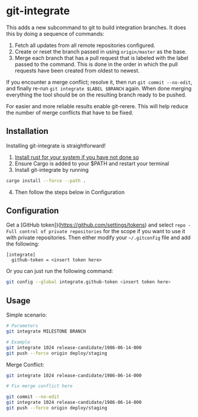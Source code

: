 # git-integrate

This adds a new subcommand to git to build integration branches. It does this
by doing a sequence of commands:

1. Fetch all updates from all remote repositories configured.
2. Create or reset the branch passed in using `origin/master` as the base.
3. Merge each branch that has a pull request that is labeled with the label
   passed to the command. This is done in the order in which the pull requests
   have been created from oldest to newest.

If you encounter a merge conflict; resolve it, then run `git commit --no-edit`,
and finally re-run `git integrate $LABEL $BRANCH` again. When done merging
everything the tool should be on the resulting branch ready to be pushed.

For easier and more reliable results enable git-rerere. This will help reduce
the number of merge conflicts that have to be fixed.

## Installation
Installing git-integrate is straightforward!

1. [Install rust for your system if you have not done so](https://www.rust-lang.org/tools/install)
2. Ensure Cargo is added to your $PATH and restart your terminal
3. Install git-integrate by running
```bash
cargo install --force --path .
```
4. Then follow the steps below in Configuration

## Configuration

Get a [GitHub token])(https://github.com/settings/tokens) and select `repo - Full control of private repositories` for
the scope if you want to use it with private repositories. Then either modify
your `~/.gitconfig` file and add the following:

```
[integrate]
  github-token = <insert token here>
```

Or you can just run the following command:

```bash
git config --global integrate.github-token <insert token here>
```

## Usage

Simple scenario:
```bash
# Parameters
git integrate MILESTONE BRANCH

# Example
git integrate 1024 release-candidate/1986-06-14-000
git push --force origin deploy/staging
```

Merge Conflict:
```bash
git integrate 1024 release-candidate/1986-06-14-000

# Fix merge conflict here

git commit --no-edit
git integrate 1024 release-candidate/1986-06-14-000
git push --force origin deploy/staging
```
